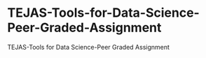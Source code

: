 # TEJAS-Tools-for-Data-Science-Peer-Graded-Assignment
TEJAS-Tools for Data Science-Peer Graded Assignment
